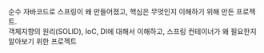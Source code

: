 순수 자바코드로 스프링이 왜 만들어졌고, 핵심은 무엇인지 이해하기 위해 만든 프로젝트.  
객체지향의 원리(SOLID), IoC, DI에 대해서 이해하고, 스프링 컨테이너가 왜 필요한지 알아보기 위한 프로젝트
